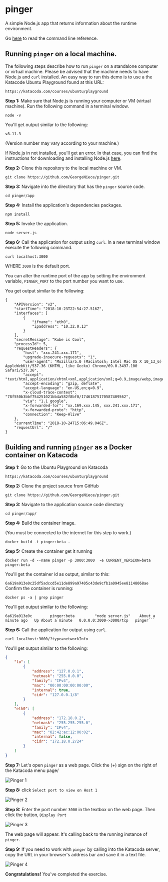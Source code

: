 # pinger
A simple Node.js app that returns information about the runtime environment.

Go [here](./app/readme.md) to read the command line reference.

## Running `pinger` on a local machine.
The following steps describe how to run `pinger` on a standalone computer or virtual machine.
Please be advised that the machine needs to have Node.js and `curl` installed. An easy way to  run this demo is to use a the Katacode Ubuntu Playground found at this URL:

`https://katacoda.com/courses/ubuntu/playground`


**Step 1:** Make sure that Node.js is running your computer or VM (virtual machine). Run
the following command in a terminal window.

`node -v`

You'll get output similar to the following:

`v8.11.3`

(Version number may vary according to your machine.)

If Node.js in not installed, you'll get an error. In that case, you can find the instructions
for downloading and installing Node.js [here](https://nodejs.org/en/download/).

**Step 2:** Clone this repository to the local machine or VM.

`git clone https://github.com/GeorgeNiece/pinger.git`

**Step 3:** Navigate into the directory that has the `pinger` source code.

`cd pinger/app`

**Step 4:** Install the application's dependencies packages.

`npm install`

**Step 5:** Invoke the application.

`node server.js`

**Step 6:** Call the application for output using `curl`. In a new terminal
window execute the following command.

`curl localhost:3000`

WHERE `3000` is the default port.

You can alter the runtime port of the app by setting the environment variable, `PINGER_PORT` to the port number you want to use.

You get output similar to the following:

```$json
{
    "APIVersion": "v2",
    "startTime": "2018-10-23T22:54:27.516Z",
    "interfaces": [
        {
            "ifname": "eth0",
            "ipaddress": "10.32.0.13"
        }
    ],
    "secretMessage": "Kube is Cool",
    "processId": 5,
    "requestHeaders": {
        "host": "xxx.241.xxx.171",
        "upgrade-insecure-requests": "1",
        "user-agent": "Mozilla/5.0 (Macintosh; Intel Mac OS X 10_13_6) AppleWebKit/537.36 (KHTML, like Gecko) Chrome/69.0.3497.100 Safari/537.36",
        "accept": "text/html,application/xhtml+xml,application/xml;q=0.9,image/webp,image/apng,*/*;q=0.8",
        "accept-encoding": "gzip, deflate",
        "accept-language": "en-US,en;q=0.9",
        "x-cloud-trace-context": "78f550b3bbf754251021bb4a582f8bf0/17461875170587409562",
        "via": "1.1 google",
        "x-forwarded-for": "xx.169.xxx.145, xxx.241.xxx.171",
        "x-forwarded-proto": "http",
        "connection": "Keep-Alive"
    },
    "currentTime": "2018-10-24T15:06:49.046Z",
    "requestUrl": "/"
}
```

## Building and running `pinger` as a Docker container on Katacoda


**Step 1:** Go to the Ubuntu Playground on Katacoda

`https://katacoda.com/courses/ubuntu/playground`

**Step 2:** Clone the project source from GitHub

`git clone https://github.com/GeorgeNiece/pinger.git`

**Step 3:** Navigate to the application source code directory

`cd pinger/app/`

**Step 4:** Build the container image.

(You must be connected to the internet for this step to work.)

`docker build -t pinger:beta .`

**Step 5:** Create the container get it running

```text
docker run -d --name pinger -p 3000:3000  -e CURRENT_VERSION=beta pinger:beta
```

You'll get the container id as output, similar to this:

`6a619a913e0c25df5adccd5e11de899a97405c43de9cfb1a0945ee81148068ae`
Confirm the container is running:

`docker ps -a | grep pinger`

You'll get output similar to the following:

```text
6a619a913e0c        pinger:beta         "node server.js"    About a minute ago   Up About a minute   0.0.0.0:3000->3000/tcp   pinger```
```
**Step 6:** Call the application for output using `curl`. 

`curl localhost:3000/?type=networkInfo`

You'll get output similar to the following:

```json
{
    "lo": [
        {
            "address": "127.0.0.1",
            "netmask": "255.0.0.0",
            "family": "IPv4",
            "mac": "00:00:00:00:00:00",
            "internal": true,
            "cidr": "127.0.0.1/8"
        }
    ],
    "eth0": [
        {
            "address": "172.18.0.2",
            "netmask": "255.255.255.0",
            "family": "IPv4",
            "mac": "02:42:ac:12:00:02",
            "internal": false,
            "cidr": "172.18.0.2/24"
        }
    ]
}
```
**Step 7:** Let's open `pinger` as a web page. Click the (+) sign on the right of the
Katacoda menu page/

![Pinger 1](./images/pinger-01.png)

**Step 8:** click `Select port to view on Host 1`

![Pinger 2](./images/pinger-02.png)

**Step 8:** Enter the port number `3000` in the textbox on the 
web page. Then click the button, `Display Port`

![Pinger 3](./images/pinger-03.png)

The web page will appear. It's calling back to the running instance of
`pinger`. 

**Step 9:** If you need to work with `pinger` by calling into the Katacoda server,
copy the URL in your browser's address bar and save it in a text file.

![Pinger 4](./images/pinger-04.png)

**Congratulations!** You've completed the exercise.
